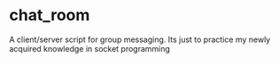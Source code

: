 # chat_room
A client/server script for group messaging. Its just to practice my newly acquired knowledge in socket programming
